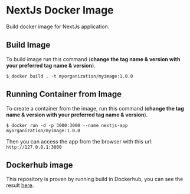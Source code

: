 # NextJs Docker Image

Build docker image for NextJs application.

## Build Image
To build image run this command (__change the tag name & version with your preferred tag name & version__).

`$ docker build . -t myorganization/myimage:1.0.0`

## Running Container from Image

To create a container from the image, run this command (__change the tag name & version with your preferred tag name & version__).

`$ docker run -d -p 3000:3000 --name nextjs-app myorganization/myimage:1.0.0`

Then you can access the app from the browser with this url: `http://127.0.0.1:3000`

## Dockerhub image

This repository is proven by running build in Dockerhub, you can see the result [here](https://hub.docker.com/r/namikazebadri/nextjs-app).
